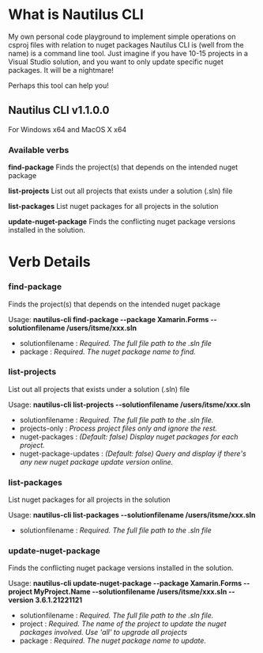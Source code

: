 # What is Nautilus CLI 
My own personal code playground to implement simple operations on csproj files with relation to nuget packages
Nautilus CLI is (well from the name) is a command line tool.
Just imagine if you have 10-15 projects in a Visual Studio solution, and you want to only update specific nuget packages. It will be a nightmare! 

Perhaps this tool can help you!

## Nautilus CLI v1.1.0.0 
For Windows x64 and MacOS X x64 

### Available verbs
**find-package**
Finds the project(s) that depends on the intended nuget package

**list-projects**
List out all projects that exists under a solution (.sln) file

**list-packages**
List nuget packages for all projects in the solution

**update-nuget-package**
Finds the conflicting nuget package versions installed in the solution.

# Verb Details

### find-package
Finds the project(s) that depends on the intended nuget package

Usage:
	**nautilus-cli find-package --package Xamarin.Forms --solutionfilename /users/itsme/xxx.sln**
  - solutionfilename :   *Required. The full file path to the .sln file*
  - package          :   *Required. The nuget package name to find.*

### list-projects
List out all projects that exists under a solution (.sln) file

Usage:
	**nautilus-cli list-projects --solutionfilename /users/itsme/xxx.sln**
  - solutionfilename : *Required. The full file path to the .sln file.*
  - projects-only   : *Process project files only and ignore the rest.*
  - nuget-packages : *(Default: false) Display nuget packages for each project.*
  - nuget-package-updates : *(Default: false) Query and display if there's any new nuget package update version online.*

### list-packages
List nuget packages for all projects in the solution

Usage:
	**nautilus-cli list-packages --solutionfilename /users/itsme/xxx.sln**
  - solutionfilename : *Required. The full file path to the .sln file*


### update-nuget-package
Finds the conflicting nuget package versions installed in the solution.

Usage:
	**nautilus-cli update-nuget-package --package Xamarin.Forms --project MyProject.Name --solutionfilename /users/itsme/xxx.sln --version 3.6.1.21221121**

  - solutionfilename : *Required. The full file path to the .sln file.*
  - project : *Required. The name of the project to update the nuget packages involved. Use 'all' to upgrade all projects*
  - package : *Required. The nuget package name to update.*
